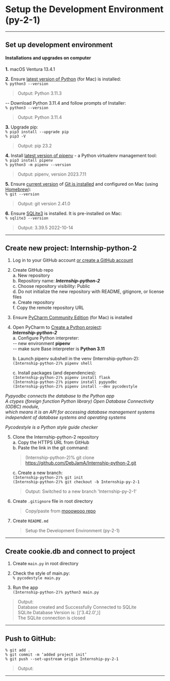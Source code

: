 # Setup the Development Environment (py-2-1)  
  
---  
  
## Set up development environment  
  
#### Installations and upgrades on computer  
  
**1.** macOS Ventura 13.4.1  
  
**2.** Ensure [latest version of Python](https://www.python.org/downloads/) (for Mac) is installed:  
`% python3 --version`  
> Output: Python 3.11.3  
  
-- Download Python 3.11.4 and follow prompts of Installer:  
`% python3 --version`  
> Output: Python 3.11.4  
  
**3.** Upgrade pip:  
`% pip3 install --upgrade pip`  
`% pip3 -V`  
> Output: pip 23.2  
  
**4.** Install [latest version of pipenv](https://pypi.org/project/pipenv/) - a Python virtualenv management tool:  
`% pip3 install pipenv`  
`% python3 -m pipenv --version`  
> Output: pipenv, version 2023.7.11  
  
**5.** Ensure [current version](https://git-scm.com/download/win) of [Git is installed](https://git-scm.com/download/mac) and configured on Mac (using [Homebrew](https://brew.sh/)):  
`% git --version`  
> Output: git version 2.41.0  
  
**6.** Ensure [SQLite3](https://ports.macports.org/port/sqlite3/) is installed. It is pre-installed on Mac:  
`% sqlite3 --version`  
> Output: 3.39.5 2022-10-14  
  
___  
  
## Create new project: Internship-python-2  
  
1. Log in to your GitHub account [or create a GitHub account](https://github.com/signup?ref_cta=Sign+up&ref_loc=header+logged+out&ref_page=%2F&source=header-home)    
  
2. Create GitHub repo  
	a. New repository  
	b. Repository name: ***Internship-python-2***  
	c. Choose repository visibility: Public  
	d. Do not initialize the new repository with README, gitignore, or license files  
	e. Create repository  
	f. Copy the remote repository URL  
  
3. Ensure [PyCharm Community Edition](https://www.jetbrains.com/pycharm/download/?section=mac) (for Mac) is installed  
    
4. Open PyCharm to [Create a Python project](https://www.jetbrains.com/help/pycharm/pipenv.html):  
***Internship-python-2***  
	a. Configure Python interpreter:  
	-- new environment **pipenv**  
	-- make sure Base interpreter is **Python 3.11**  
  
	b. Launch pipenv subshell in the venv (Internship-python-2):  
	`(Internship-python-2)% pipenv shell`  
  
	c. Install packages (and dependencies):  
	`(Internship-python-2)% pipenv install flask`  
	`(Internship-python-2)% pipenv install pypyodbc`  
	`(Internship-python-2)% pipenv install --dev pycodestyle`  
	
*Pypyodbc connects the database to the Python app  
	A ctypes (foreign function Python library) Open Database Connectivity (ODBC) module,  
	which means it is an API for accessing database management systems independent of database systems and operating systems*  
  
*Pycodestyle is a Python style guide checker*  
  
5. Clone the Internship-python-2 repository  
	a. Copy the HTTPS URL from GitHub  
	b. Paste the link in the git command:
	> (Internship-python-2)% git clone https://github.com/DebJamA/Internship-python-2.git  
	
	c. Create a new branch:  
`(Internship-python-2)% git init`  
`(Internship-python-2)% git checkout -b Internship-py-2-1`  
  
	> Output: Switched to a new branch 'Internship-py-2-1'  
  
6. Create `.gitignore` file in root directory  
	> Copy/paste from [mooowooo repo](https://gist.github.com/MOOOWOOO/3cf91616c9f3bbc3d1339adfc707b08a)  
  
7. Create `README.md`  
	> Setup the Development Environment (py-2-1)    
___  
  
## Create cookie.db and connect to project  
  
1. Create `main.py` in root directory  
  
2. Check the style of main.py:  
`% pycodestyle main.py`  
  
3. Run the app  
`(Internship-python-2)% python3 main.py`  
  
> Output:  
> Database created and Successfully Connected to SQLite  
> SQLite Database Version is:  [('3.42.0',)]  
> The SQLite connection is closed  
  
___  
  
## Push to GitHub:  
  
`% git add .`  
`% git commit -m ‘added project init’`  
`% git push --set-upstream origin Internship-py-2-1`  
  
> Output:  

  
---  
  
  